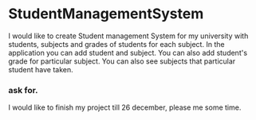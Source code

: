 # StudentManagementSystem
I would like to create Student management System for my university with students, subjects and grades of students for each subject. In the application you can add student and subject. You can also add student's grade for particular subject. You can also see subjects that particular student have taken.
### ask for.
I would like to finish my project till 26 december, please me some time.
